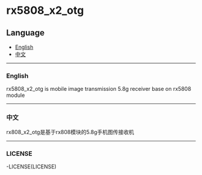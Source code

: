 # rx5808_x2_otg

## Language

- [English](#english)
- [中文](#中文)

---

### English

rx5808_x2_otg is mobile image transmission 5.8g receiver base on rx5808 module

---

### 中文

rx808_x2_otg是基于rx808模块的5.8g手机图传接收机

---

### LICENSE

-LICENSE(LICENSE)
